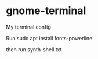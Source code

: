 # gnome-terminal
My terminal config

Run sudo apt install fonts-powerline

then run synth-shell.txt
